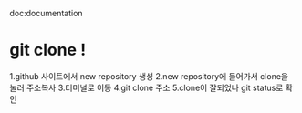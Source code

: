 doc:documentation

# git clone !

1.github 사이트에서 new repository 생성
2.new repository에 들어가서 clone을 눌러 주소복사
3.터미널로 이동
4.git clone 주소
5.clone이 잘되었나 git status로 확인
